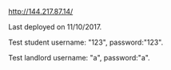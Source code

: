 http://144.217.87.14/

Last deployed on 11/10/2017.

Test student username: "123", password:"123".

Test landlord username: "a", password:"a".





